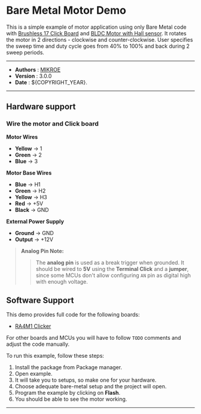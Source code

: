 # Bare Metal Motor Demo

This is a simple example of motor application using only Bare Metal code with [Brushless 17 Click Board](https://www.mikroe.com/brushless-17-click?srsltid=AfmBOopg-0DSnyf8LlcVOCHdo3DOmrCkdNPWK2iiMt7stItPYlmLa2se) and [BLDC Motor with Hall sensor](https://www.mikroe.com/motor-bldc-42blf01-with-hall-sensor). It rotates the motor in 2 directions - clockwise and counter-clockwise. User specifies the sweep time and duty cycle goes from 40% to 100% and back during 2 sweep periods.

---

- **Authors**     : [MIKROE](https://github.com/MikroElektronika)
- **Version**     : 3.0.0
- **Date**        : ${COPYRIGHT_YEAR}.

---

## Hardware support

### Wire the motor and Click board
   **Motor Wires**
   - **Yellow** → 1
   - **Green** → 2
   - **Blue** → 3

   **Motor Base Wires**
   - **Blue** → H1
   - **Green** → H2
   - **Yellow** → H3
   - **Red** → +5V
   - **Black** → GND

   **External Power Supply**
   - **Ground** → GND
   - **Output** → +12V

> **Analog Pin Note:**
>> The **analog pin** is used as a break trigger when grounded. It should be wired to **5V** using the **Terminal Click** and a **jumper**, since some MCUs don't allow configuring `AN` pin as digital high with enough voltage.

## Software Support

This demo provides full code for the following boards:
   - [RA4M1 Clicker](https://www.mikroe.com/ra4m1-clicker?srsltid=AfmBOorwH7gUaApWiWyyXVQRQNEHzeMCsVPUxxFcD2GihE-hPBD5dmTt)

For other boards and MCUs you will have to follow `TODO` comments and adjust the code manually.

To run this example, follow these steps:

1. Install the package from Package manager.
2. Open example.
3. It will take you to setups, so make one for your hardware.
4. Choose adequate bare-metal setup and the project will open.
5. Program the example by clicking on **Flash**.
6. You should be able to see the motor working.

---
